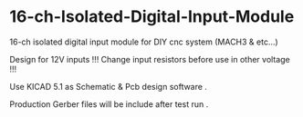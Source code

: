 # 16-ch-Isolated-Digital-Input-Module

16-ch isolated digital input module for DIY cnc system (MACH3 &amp; etc...)

Design for 12V inputs !!! Change input resistors before use in other voltage !!!

Use  KICAD 5.1 as Schematic & Pcb design software .

Production Gerber files will be  include after test run .
